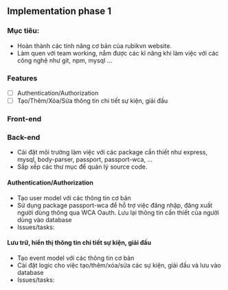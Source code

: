 ## Implementation phase 1

### Mục tiêu: 
- Hoàn thành các tính năng cơ bản của rubikvn website. 
- Làm quen với team working, nắm được các kĩ năng khi làm việc với các công nghệ như git, npm, mysql ...

### Features
- [ ] Authentication/Authorization
- [ ] Tạo/Thêm/Xóa/Sửa thông tin chi tiết sự kiện, giải đấu

### Front-end

### Back-end
- Cài đặt môi trường làm việc với các package cần thiết như express, mysql, body-parser, passport, passport-wca, ...
- Sắp xếp các thư mục để quản lý source code.
#### Authentication/Authorization
- Tạo user model với các thông tin cơ bản
- Sử dụng package passport-wca để hỗ trợ việc đăng nhập, đăng xuất người dùng thông qua WCA Oauth. Lưu lại thông tin cần thiết của người dùng vào database
- Issues/tasks:

#### Lưu trữ, hiển thị thông tin chi tiết sự kiện, giải đấu
- Tạo event model với các thông tin cơ bản
- Cài đặt logic cho việc tạo/thêm/xóa/sửa các sự kiện, giải đấu và lưu vào database
- Issues/tasks:



